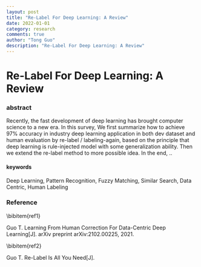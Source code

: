 ```yaml
---
layout: post
title: "Re-Label For Deep Learning: A Review"
date: 2022-01-01
category: research
comments: true
author: "Tong Guo"
description: "Re-Label For Deep Learning: A Review"
---
```



# Re-Label For Deep Learning: A Review

### abstract
Recently, the fast development of deep learning has brought computer science to a new era. 
In this survey, We first summarize how to achieve 97% accuracy in industry deep learning application in both dev dataset and human evaluation by re-label / labeling-again, based on the principle that deep learning is rule-injected model with some generalization ability. 
Then we extend the re-label method to more possible idea.
In the end, ..

#### keywords

Deep Learning, Pattern Recognition, Fuzzy Matching, Similar Search, Data Centric, Human Labeling


### Reference

\bibitem{ref1}

Guo T. Learning From Human Correction For Data-Centric Deep Learning[J]. arXiv preprint arXiv:2102.00225, 2021.

\bibitem{ref2}

Guo T. Re-Label Is All You Need[J].